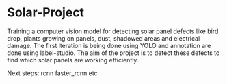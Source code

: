 # Solar-Project
Training a computer vision model for detecting solar panel defects like bird drop, plants growing on panels, dust, shadowed areas and electrical damage. The first iteration is being done using YOLO and annotation are done using label-studio. The aim of the project is to detect these defects to find which solar panels are working efficiently.

Next steps: rcnn faster_rcnn etc


